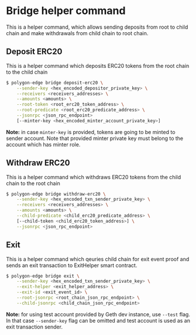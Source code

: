 # Bridge helper command

This is a helper command, which allows sending deposits from root to child chain and make withdrawals from child chain to root chain.

## Deposit ERC20

This is a helper command which deposits ERC20 tokens from the root chain to the child chain

```bash
$ polygon-edge bridge deposit-erc20 \
    --sender-key <hex_encoded_depositor_private_key> \
    --receivers <receivers_addresses> \
    --amounts <amounts> \
    --root-token <root_erc20_token_address> \
    --root-predicate <root_erc20_predicate_address> \
    --jsonrpc <json_rpc_endpoint>
    [--minter-key <hex_encoded_minter_account_private_key>]
```

**Note:** in case `minter-key` is provided, tokens are going to be minted to sender account. Note that provided minter private key must belong to the account which has minter role.

## Withdraw ERC20

This is a helper command which withdraws ERC20 tokens from the child chain to the root chain

```bash
$ polygon-edge bridge withdraw-erc20 \
    --sender-key <hex_encoded_txn_sender_private_key> \
    --receivers <receivers_addresses> \
    --amounts <amounts> \
    --child-predicate <child_erc20_predicate_address> \
    [--child-token <child_erc20_token_address>] \
    --jsonrpc <json_rpc_endpoint>
```

## Exit

This is a helper command which qeuries child chain for exit event proof and sends an exit transaction to ExitHelper smart contract.

```bash
$ polygon-edge bridge exit \
    --sender-key <hex_encoded_txn_sender_private_key> \
    --exit-helper <exit_helper_address> \
    --exit-id <exit_event_id> \
    --root-jsonrpc <root_chain_json_rpc_endpoint> \
    --child-jsonrpc <child_chain_json_rpc_endpoint>
```

**Note:** for using test account provided by Geth dev instance, use `--test` flag. In that case `--sender-key` flag can be omitted and test account is used as an exit transaction sender.
